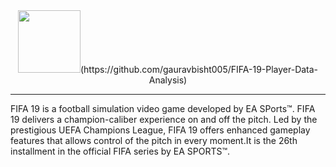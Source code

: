 <div align="center">
<img height="100" src="https://upload.wikimedia.org/wikipedia/commons/a/ac/Fifa19.png">(https://github.com/gauravbisht005/FIFA-19-Player-Data-Analysis)
</div>
<hr>
<p>FIFA 19 is a football simulation video game developed by EA SPorts™. FIFA 19 delivers a champion-caliber experience on and off the pitch. Led by the prestigious UEFA Champions League, FIFA 19 offers enhanced gameplay features that allows control of the pitch in every moment.It is the 26th installment in the official FIFA series by EA SPORTS™.</p>
